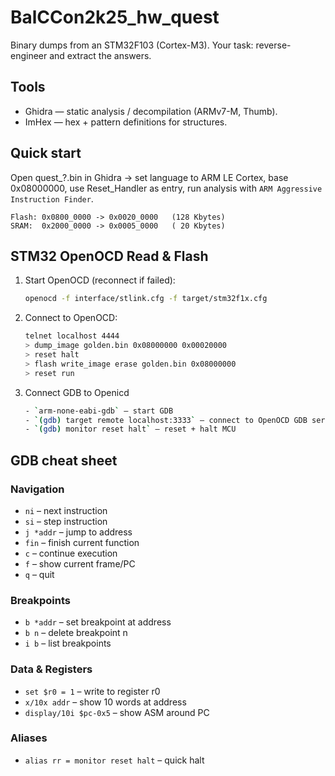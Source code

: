 # BalCCon2k25_hw_quest

Binary dumps from an STM32F103 (Cortex-M3). Your task: reverse-engineer and extract the answers.

## Tools

- Ghidra — static analysis / decompilation (ARMv7-M, Thumb).
- ImHex — hex + pattern definitions for structures.

## Quick start

Open quest_?.bin in Ghidra → set language to ARM LE Cortex, base 0x08000000, use Reset_Handler as entry, run analysis with `ARM Aggressive Instruction Finder`.

```
Flash: 0x0800_0000 -> 0x0020_0000   (128 Kbytes)
SRAM:  0x2000_0000 -> 0x0005_0000   ( 20 Kbytes)
```

## STM32 OpenOCD Read & Flash

1. Start OpenOCD (reconnect if failed):
    ```sh
    openocd -f interface/stlink.cfg -f target/stm32f1x.cfg
    ```

2. Connect to OpenOCD:
    ```sh
    telnet localhost 4444
    > dump_image golden.bin 0x08000000 0x00020000
    > reset halt
    > flash write_image erase golden.bin 0x08000000
    > reset run
    ```

3. Connect GDB to Openicd
    ```sh
    - `arm-none-eabi-gdb` – start GDB  
    - `(gdb) target remote localhost:3333` – connect to OpenOCD GDB server  
    - `(gdb) monitor reset halt` – reset + halt MCU  
    ```

## GDB cheat sheet

### Navigation
- `ni` – next instruction  
- `si` – step instruction  
- `j *addr` – jump to address  
- `fin` – finish current function  
- `c` – continue execution  
- `f` – show current frame/PC  
- `q` – quit  

### Breakpoints
- `b *addr` – set breakpoint at address  
- `b n` – delete breakpoint n  
- `i b` – list breakpoints  

### Data & Registers
- `set $r0 = 1` – write to register r0  
- `x/10x addr` – show 10 words at address  
- `display/10i $pc-0x5` – show ASM around PC  

### Aliases
- `alias rr = monitor reset halt` – quick halt
